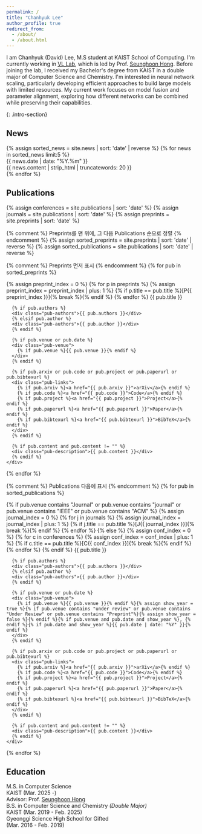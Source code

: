```yaml
---
permalink: /
title: "Chanhyuk Lee"
author_profile: true
redirect_from: 
  - /about/
  - /about.html
---
```


I am Chanhyuk (David) Lee, M.S student at KAIST School of Computing. I'm currently working in [VL Lab](http://vllab.kaist.ac.kr), which is led by Prof. [Seunghoon Hong](https://maga33.github.io/). Before joining the lab, I received my Bachelor's degree from KAIST in a double major of Computer Science and Chemistry. I'm interested in neural network scaling, particularly developing efficient approaches to build large models with limited resources. My current work focuses on model fusion and parameter alignment, exploring how different networks can be combined while preserving their capabilities.
<!-- For these practical approaches, I am deeply interested in theoretical developments such as infinite-size network frameworks like Neural Tangent Kernel and loss landscape theories like mode connectivity. -->
{: .intro-section}

## News

<div class="news-section">
  <div class="news-list">
    {% assign sorted_news = site.news | sort: 'date' | reverse %}
    {% for news in sorted_news limit:5 %}
    <div class="news-item">
      <div class="news-date">
        {{ news.date | date: "%Y.%m" }}
      </div>
      <div class="news-content">
        <div class="news-text">{{ news.content | strip_html | truncatewords: 20 }}</div>
      </div>
    </div>
    {% endfor %}
  </div>
</div>





## Publications

<div class="publication-list">
  {% assign conferences = site.publications | sort: 'date' %}
  {% assign journals = site.publications | sort: 'date' %}
  {% assign preprints = site.preprints | sort: 'date' %}
  
  {% comment %} Preprints를 맨 위에, 그 다음 Publications 순으로 정렬 {% endcomment %}
  {% assign sorted_preprints = site.preprints | sort: 'date' | reverse %}
  {% assign sorted_publications = site.publications | sort: 'date' | reverse %}
  
  {% comment %} Preprints 먼저 표시 {% endcomment %}
  {% for pub in sorted_preprints %}
  <div class="publication-item">
    <div class="pub-content">
      <div class="pub-title">
        {% assign preprint_index = 0 %}
        {% for p in preprints %}
          {% assign preprint_index = preprint_index | plus: 1 %}
          {% if p.title == pub.title %}[P{{ preprint_index }}]{% break %}{% endif %}
        {% endfor %}
        {{ pub.title }}
      </div>
      
      {% if pub.authors %}
      <div class="pub-authors">{{ pub.authors }}</div>
      {% elsif pub.author %}
      <div class="pub-authors">{{ pub.author }}</div>
      {% endif %}
      
      {% if pub.venue or pub.date %}
      <div class="pub-venue">
        {% if pub.venue %}{{ pub.venue }}{% endif %}
      </div>
      {% endif %}
      
      {% if pub.arxiv or pub.code or pub.project or pub.paperurl or pub.bibtexurl %}
      <div class="pub-links">
        {% if pub.arxiv %}<a href="{{ pub.arxiv }}">arXiv</a>{% endif %}
        {% if pub.code %}<a href="{{ pub.code }}">Code</a>{% endif %}
        {% if pub.project %}<a href="{{ pub.project }}">Project</a>{% endif %}
        {% if pub.paperurl %}<a href="{{ pub.paperurl }}">Paper</a>{% endif %}
        {% if pub.bibtexurl %}<a href="{{ pub.bibtexurl }}">BibTeX</a>{% endif %}
      </div>
      {% endif %}
      
      {% if pub.content and pub.content != "" %}
      <div class="pub-description">{{ pub.content }}</div>
      {% endif %}
    </div>
  </div>
  {% endfor %}
  
  {% comment %} Publications 다음에 표시 {% endcomment %}
  {% for pub in sorted_publications %}
  <div class="publication-item">
    <div class="pub-content">
      <div class="pub-title">
        {% if pub.venue contains "Journal" or pub.venue contains "journal" or pub.venue contains "IEEE" or pub.venue contains "ACM" %}
          {% assign journal_index = 0 %}
          {% for j in journals %}
            {% assign journal_index = journal_index | plus: 1 %}
            {% if j.title == pub.title %}[J{{ journal_index }}]{% break %}{% endif %}
          {% endfor %}
        {% else %}
          {% assign conf_index = 0 %}
          {% for c in conferences %}
            {% assign conf_index = conf_index | plus: 1 %}
            {% if c.title == pub.title %}[C{{ conf_index }}]{% break %}{% endif %}
          {% endfor %}
        {% endif %}
        {{ pub.title }}
      </div>
      
      {% if pub.authors %}
      <div class="pub-authors">{{ pub.authors }}</div>
      {% elsif pub.author %}
      <div class="pub-authors">{{ pub.author }}</div>
      {% endif %}
      
      {% if pub.venue or pub.date %}
      <div class="pub-venue">
        {% if pub.venue %}{{ pub.venue }}{% endif %}{% assign show_year = true %}{% if pub.venue contains "under review" or pub.venue contains "Under Review" or pub.venue contains "Preprint"%}{% assign show_year = false %}{% endif %}{% if pub.venue and pub.date and show_year %}, {% endif %}{% if pub.date and show_year %}{{ pub.date | date: "%Y" }}{% endif %}
      </div>
      {% endif %}
      
      {% if pub.arxiv or pub.code or pub.project or pub.paperurl or pub.bibtexurl %}
      <div class="pub-links">
        {% if pub.arxiv %}<a href="{{ pub.arxiv }}">arXiv</a>{% endif %}
        {% if pub.code %}<a href="{{ pub.code }}">Code</a>{% endif %}
        {% if pub.project %}<a href="{{ pub.project }}">Project</a>{% endif %}
        {% if pub.paperurl %}<a href="{{ pub.paperurl }}">Paper</a>{% endif %}
        {% if pub.bibtexurl %}<a href="{{ pub.bibtexurl }}">BibTeX</a>{% endif %}
      </div>
      {% endif %}
      
      {% if pub.content and pub.content != "" %}
      <div class="pub-description">{{ pub.content }}</div>
      {% endif %}
    </div>
  </div>
  {% endfor %}
</div>

<script>
document.addEventListener('DOMContentLoaded', function() {
  // 이미지 높이 조정
  const items = document.querySelectorAll('.publication-item');
  
  items.forEach(function(item) {
    const content = item.querySelector('.pub-content');
    const thumbnail = item.querySelector('.pub-thumbnail img');
    
    if (content && thumbnail) {
      const contentHeight = content.offsetHeight;
      thumbnail.style.height = contentHeight + 'px';
    }
  });
  
  // 저자 이름과 홈페이지 링크 매칭 데이터베이스
  const authorLinks = {
    'Seunghoon Hong': 'https://maga33.github.io/',
    'Jinwoo Shin': 'https://alinlab.kaist.ac.kr/shin.html',
    'Sungroh Yoon': 'https://datalab.snu.ac.kr/~srh/',
    'Jaesik Park': 'https://jaesik.info/',
    'Bohyung Han': 'https://cv.snu.ac.kr/index.php/~bhhan/',
    'Joonseok Lee': 'https://www.joonseok.net/',
    'Gunhee Kim': 'https://vision.snu.ac.kr/gunhee/',
    'Kyomin Jung': 'http://milab.snu.ac.kr/kjung/',
    'Hyunwoo J. Kim': 'https://hyunwoojkim.github.io/',
    'Taesup Moon': 'https://mindlab-skku.github.io/',
    'Sanghyuk Chun': 'https://sanghyukchun.github.io/home/',
    'Dongyoon Han': 'https://sites.google.com/site/dyhan0920/',
    'Sangdoo Yun': 'https://sangdooyun.github.io/',
    'Junsuk Choe': 'https://sites.google.com/view/junsukchoe',
    'Hunjae Lee': 'https://scholar.google.com/citations?user=example',
    'Donggyun Kim': 'https://sites.google.com/view/donggyun-kim/home',
    'Donghoon Lee': 'https://movinghoon.github.io/',
    'Kiet T. Nguyen': 'https://sites.google.com/view/kietngt/home',
    'Jiho Choi': 'https://www.linkedin.com/in/jiho-choi-883197234',
    'Chanryeol Lee': 'https://github.com/cusasak'
    // 필요에 따라 더 많은 저자들을 추가할 수 있습니다
  };
  
  // 내 이름 하이라이트용
  const myNames = [
    'Chanhyuk Lee',
    'Chanhyuk David Lee', 
    'David Lee',
    'C. Lee',
    'C.H. Lee'
  ];
  
  const authorElements = document.querySelectorAll('.pub-authors');
  
  authorElements.forEach(function(authorElement) {
    let authorHtml = authorElement.innerHTML;
    
    // 먼저 저자 링크들을 적용
    Object.keys(authorLinks).forEach(function(authorName) {
      const authorUrl = authorLinks[authorName];
      const regex = new RegExp(`\\b${authorName.replace(/[.*+?^${}()|[\]\\]/g, '\\$&')}\\b`, 'gi');
      
      // 이미 링크가 걸려있지 않은 경우만 링크 추가
      if (!authorHtml.includes(`href="${authorUrl}"`)) {
        authorHtml = authorHtml.replace(regex, `<a href="${authorUrl}" target="_blank" class="author-link">${authorName}</a>`);
      }
    });
    
    // 그 다음 내 이름 하이라이트 적용
    myNames.forEach(function(name) {
      // 이미 <strong> 태그가 있는 경우 제거하고 새로운 스타일 적용
      const strongRegex = new RegExp(`<strong>${name}</strong>`, 'gi');
      const plainRegex = new RegExp(`\\b${name.replace(/[.*+?^${}()|[\]\\]/g, '\\$&')}\\b`, 'gi');
      
      // 기존 strong 태그 제거
      authorHtml = authorHtml.replace(strongRegex, name);
      
      // 새로운 하이라이트 클래스 적용 (해당 이름이 링크로 감싸져 있지 않은 경우만)
      if (!authorHtml.includes(`<a href=`) || !authorHtml.match(new RegExp(`<a[^>]*>${name.replace(/[.*+?^${}()|[\]\\]/g, '\\$&')}</a>`, 'i'))) {
        authorHtml = authorHtml.replace(plainRegex, `<span class="author-highlight">${name}</span>`);
      }
    });
    
    authorElement.innerHTML = authorHtml;
  });
});
</script>

## Education


<div class="education-section">
  <div class="education-item">
    <div class="education-institution">M.S. in Computer Science </div>
    <div class="education-degree">
      KAIST
      <span class="education-period">(Mar. 2025 -)</span>
    </div>
    <div class="education-advisor">Advisor: Prof. <a href="https://maga33.github.io/">Seunghoon Hong</a></div>
  </div>
  
  <div class="education-item">
    <div class="education-institution">B.S. in Computer Science and Chemistry <em>(Double Major)</em></div>
    <div class="education-degree">
      KAIST
      <span class="education-period">(Mar. 2019 - Feb. 2025)</span>
    </div>
  </div>

  <div class="education-item">
    <div class="education-institution">Gyeonggi Science High School for Gifted</div>
    <div class="education-degree">
      <span class="education-period">(Mar. 2016 - Feb. 2019)</span>
    </div>
  </div>
</div>